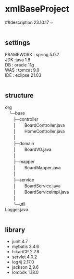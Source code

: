 # xmlBaseProject 
##description
23.10.17 ~<br/>
 
## settings
FRAMEWORK : spring 5.0.7 <br/>
JDK :java 1.8 <br/>
DB : oracle 11g <br/>
WAS : tomcat 9.0 <br/>
IDE : eclipse 21.03 <br/>
 <br/>
## structure
org <br/>
　└─base <br/>
　　├─controller <br/>
　　│　　BoardController.java <br/>
　　│　　HomeController.java <br/>
　　│<br/>
　　├─domain <br/>
　　│　　BoardVO.java <br/>
　　│<br/>
　　├─mapper <br/>
　　│　　BoardMapper.java <br/>
　　│<br/>
　　├─service <br/>
　　│　　BoardService.java <br/>
　　│　　BoardServiceImpl.java <br/>
　　│<br/>
　　└─util <br/>
            Logger.java <br/>
 
## library
  * junit 4.7 
  * mybatis 3.4.6 
  * hikariCP 2.7.8 
  * servlet 4.0.2 
  * log4j 2.17.0 
  * jackson 2.9.6 
  * lombok 1.18.0 
